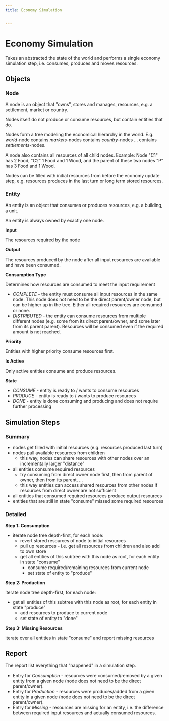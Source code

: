 ```yaml
---
title: Economy Simulation


---
```


# Economy Simulation

Takes an abstracted the state of the world and performs a single economy simulation step, i.e. consumes, produces and moves resources. 



## Objects

### Node

A node is an object that "owns", stores and manages, resources, e.g. a settlement, market or country.

Nodes itself do not produce or consume resources, but contain entities that do.

Nodes form a tree modeling the economical hierarchy in the world. E.g. *world*-node contains *markets*-nodes contains *country*-nodes ... contains *settlements*-nodes.

A node also contains all resources of all child nodes. Example: Node "C1" has 2 Food, "C2" 1 Food and 1 Wood, and the parent of these two nodes "P" has 3 Food and 1 Wood.

Nodes can be filled with initial resources from before the economy update step, e.g. resources produces in the last turn or long term stored resources.



###  Entity

An entity is an object that consumes or produces resources, e.g. a building, a unit.

An entity is always owned by exactly one node.

**Input**

The resources required by the node

**Output**

The resources produced by the node after all input resources are available and have been consumed.

**Consumption Type**

Determines how resources are consumed to meet the input requirement

- *COMPLETE* - the entity must consume all input resources in the same node. This node does not need to be the direct parent/owner node, but can be higher up in the tree. Either all required resources are consumed or none.
- *DISTRIBUTED* - the entity can consume resources from multiple different nodes (e.g. some from its direct parent/owner, and some later from its parent parent). Resources will be consumed even if the required amount is not reached.

**Priority**

Entities with higher priority consume resources first.

**Is Active**

Only active entities consume and produce resources.

**State**

- *CONSUME* - entity is ready to / wants to consume resources
- *PRODUCE* - entity is ready to / wants to produce resources
- *DONE* - entity is done consuming and producing and does not require further processing



## Simulation Steps

### Summary

- nodes get filled with initial resources (e.g. resources produced last turn)
- nodes pull available resources from children
  - this way, nodes can share resources with other nodes over an incrementally larger "distance"
- all entities consume required resources
  - try consuming from direct owner node first, then from parent of owner, then from its parent, ...
  - this way entities can access shared resources from other nodes if resources from direct owner are not sufficient
- all entities that consumed required resources produce output resources
- entities that are still in state "consume" missed some required resources

### Detailed

**Step 1: Consumption**

- iterate node tree depth-first, for each node:
  - revert stored resources of node to initial resources
  - pull up resources - i.e. get all resources from children and also add to own store
  - get all entities of this subtree with this node as root, for each entity in state "consume"
    - consume required/remaining resources from current node
    - set state of entity to "produce"

**Step 2: Production**

iterate node tree depth-first, for each node:

- get all entities of this subtree with this node as root, for each entity in state "produce"
  - add resources to produce to current node
  - set state of entity to "done"

**Step 3: Missing Resources**

iterate over all entities in state "consume" and report missing resources



## Report

The report list everything that "happened" in a simulation step.

- Entry for *Consumption* - resources were consumed/removed by a given entity from a given node (node does not need to be the direct parent/owner).
- Entry for *Production* - resources were produces/added from a given entity in a given node (node does not need to be the direct parent/owner).
- Entry for *Missing* - resources are missing for an entity, i.e. the difference between required input resources and actually consumed resources.



